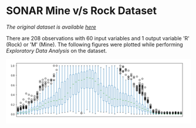 # SONAR Mine v/s Rock Dataset

*The original dataset is available [here](https://www.kaggle.com/ypzhangsam/sonaralldata)*

There are 208 observations with 60 input variables and 1 output variable 'R' (Rock) or 'M' (Mine).
The following figures were plotted while performing *Exploratory Data Analysis* on the dataset.

![](plots/Boxplot.png)

